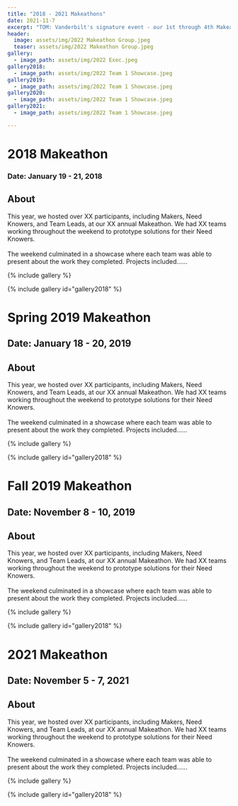 ```yaml
---
title: "2018 - 2021 Makeathons"
date: 2021-11-7
excerpt: "TOM: Vanderbilt's signature event - our 1st through 4th Makeathons."
header:
  image: assets/img/2022 Makeathon Group.jpeg
  teaser: assets/img/2022 Makeathon Group.jpeg
gallery:
  - image_path: assets/img/2022 Exec.jpeg
gallery2018:
  - image_path: assets/img/2022 Team 1 Showcase.jpeg
gallery2019:
  - image_path: assets/img/2022 Team 1 Showcase.jpeg
gallery2020:
  - image_path: assets/img/2022 Team 1 Showcase.jpeg
gallery2021:
  - image_path: assets/img/2022 Team 1 Showcase.jpeg

---
```


# 2018 Makeathon

### Date: January 19 - 21, 2018<br>

## About

This year, we hosted over XX participants, including Makers, Need Knowers, and Team Leads, at our XX annual Makeathon. We had XX teams working throughout the weekend to prototype solutions for their Need Knowers.<br><br> The weekend culminated in a showcase where each team was able to present about the work they completed. Projects included......

{% include gallery %}

{% include gallery id="gallery2018" %}


# Spring 2019 Makeathon

## Date: January 18 - 20, 2019<br>

## About

This year, we hosted over XX participants, including Makers, Need Knowers, and Team Leads, at our XX annual Makeathon. We had XX teams working throughout the weekend to prototype solutions for their Need Knowers.<br><br> The weekend culminated in a showcase where each team was able to present about the work they completed. Projects included......

{% include gallery %}

{% include gallery id="gallery2018" %}


# Fall 2019 Makeathon

## Date: November 8 - 10, 2019<br>

## About

This year, we hosted over XX participants, including Makers, Need Knowers, and Team Leads, at our XX annual Makeathon. We had XX teams working throughout the weekend to prototype solutions for their Need Knowers.<br><br> The weekend culminated in a showcase where each team was able to present about the work they completed. Projects included......

{% include gallery %}

{% include gallery id="gallery2018" %}


# 2021 Makeathon

## Date: November 5 - 7, 2021<br>

## About

This year, we hosted over XX participants, including Makers, Need Knowers, and Team Leads, at our XX annual Makeathon. We had XX teams working throughout the weekend to prototype solutions for their Need Knowers.<br><br> The weekend culminated in a showcase where each team was able to present about the work they completed. Projects included......

{% include gallery %}

{% include gallery id="gallery2018" %}

